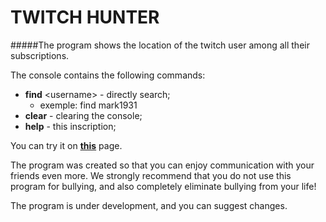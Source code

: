 # TWITCH HUNTER

#####The program shows the location of the twitch user among all their subscriptions.

The console contains the following commands:
+ **find** &lt;username&gt; - directly search;
	* exemple: find mark1931
+ **clear** - clearing the console;
+ **help** - this inscription;

You can try it on **[this](https://toper1524.github.io/twitch_hunter/client/)** page.

The program was created so that you can enjoy communication with your friends even more. We strongly recommend that you do not use this program for bullying, and also completely eliminate bullying from your life!

The program is under development, and you can suggest changes.
